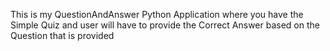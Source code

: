 This is my QuestionAndAnswer Python Application where you have the Simple Quiz and user will have to provide the Correct Answer
based on the Question that is provided
